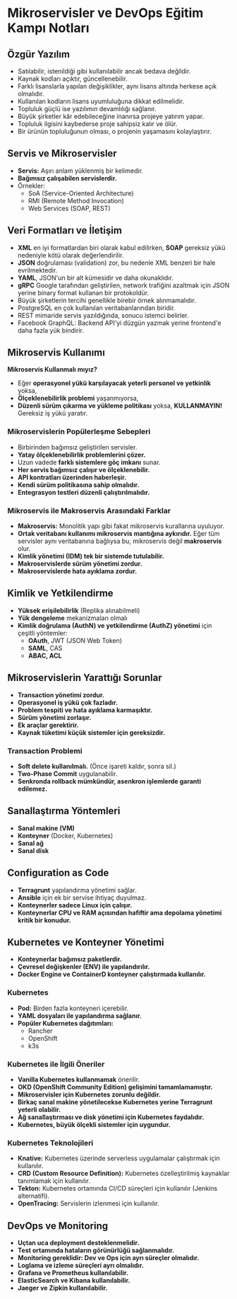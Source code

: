 # Mikroservisler ve DevOps Eğitim Kampı Notları

## Özgür Yazılım
- Satılabilir, istenildiği gibi kullanılabilir ancak bedava değildir.
- Kaynak kodları açıktır, güncellenebilir.
- Farklı lisanslarla yapılan değişiklikler, aynı lisans altında herkese açık olmalıdır.
- Kullanılan kodların lisans uyumluluğuna dikkat edilmelidir.
- Topluluk güçlü ise yazılımın devamlılığı sağlanır.
- Büyük şirketler kâr edebileceğine inanırsa projeye yatırım yapar.
- Topluluk ilgisini kaybederse proje sahipsiz kalır ve ölür.
- Bir ürünün topluluğunun olması, o projenin yaşamasını kolaylaştırır.

## Servis ve Mikroservisler
- **Servis:** Aşırı anlam yüklenmiş bir kelimedir.
- **Bağımsız çalışabilen servislerdir.**
- Örnekler:
  - SoA (Service-Oriented Architecture)
  - RMI (Remote Method Invocation)
  - Web Services (SOAP, REST)

## Veri Formatları ve İletişim
- **XML** en iyi formatlardan biri olarak kabul edilirken, **SOAP** gereksiz yükü nedeniyle kötü olarak değerlendirilir.
- **JSON** doğrulaması (validation) zor, bu nedenle XML benzeri bir hale evrilmektedir.
- **YAML**, JSON'un bir alt kümesidir ve daha okunaklıdır.
- **gRPC** Google tarafından geliştirilen, network trafiğini azaltmak için JSON yerine binary format kullanan bir protokoldür.
- Büyük şirketlerin tercihi genellikle birebir örnek alınmamalıdır.
- PostgreSQL en çok kullanılan veritabanlarından biridir.
- REST mimaride servis yazıldığında, sonucu istemci belirler.
- Facebook GraphQL: Backend API'yi düzgün yazmak yerine frontend'e daha fazla yük bindirir.

## Mikroservis Kullanımı
**Mikroservis Kullanmalı mıyız?**
- Eğer **operasyonel yükü karşılayacak yeterli personel ve yetkinlik** yoksa,
- **Ölçeklenebilirlik problemi** yaşanmıyorsa,
- **Düzenli sürüm çıkarma ve yükleme politikası** yoksa,
  **KULLANMAYIN!** Gereksiz iş yükü yaratır.

### Mikroservislerin Popülerleşme Sebepleri
- Birbirinden bağımsız geliştirilen servisler.
- **Yatay ölçeklenebilirlik problemlerini çözer.**
- Uzun vadede **farklı sistemlere göç imkanı** sunar.
- **Her servis bağımsız çalışır ve ölçeklenebilir.**
- **API kontratları üzerinden haberleşir.**
- **Kendi sürüm politikasına sahip olmalıdır.**
- **Entegrasyon testleri düzenli çalıştırılmalıdır.**

### Mikroservis ile Makroservis Arasındaki Farklar
- **Makroservis:** Monolitik yapı gibi fakat mikroservis kurallarına uyuluyor.
- **Ortak veritabanı kullanımı mikroservis mantığına aykırıdır.** Eğer tüm servisler aynı veritabanına bağlıysa bu, mikroservis değil **makroservis** olur.
- **Kimlik yönetimi (IDM) tek bir sistemde tutulabilir.**
- **Makroservislerde sürüm yönetimi zordur.**
- **Makroservislerde hata ayıklama zordur.**

## Kimlik ve Yetkilendirme
- **Yüksek erişilebilirlik** (Replika alınabilmeli)
- **Yük dengeleme** mekanizmaları olmalı
- **Kimlik doğrulama (AuthN) ve yetkilendirme (AuthZ) yönetimi** için çeşitli yöntemler:
  - **OAuth**, JWT (JSON Web Token)
  - **SAML**, CAS
  - **ABAC, ACL**

## Mikroservislerin Yarattığı Sorunlar
- **Transaction yönetimi zordur.**
- **Operasyonel iş yükü çok fazladır.**
- **Problem tespiti ve hata ayıklama karmaşıktır.**
- **Sürüm yönetimi zorlaşır.**
- **Ek araçlar gerektirir.**
- **Kaynak tüketimi küçük sistemler için gereksizdir.**

### Transaction Problemi
- **Soft delete kullanılmalı.** (Önce işareti kaldır, sonra sil.)
- **Two-Phase Commit** uygulanabilir.
- **Senkronda rollback mümkündür, asenkron işlemlerde garanti edilemez.**

## Sanallaştırma Yöntemleri
- **Sanal makine (VM)**
- **Konteyner** (Docker, Kubernetes)
- **Sanal ağ**
- **Sanal disk**

## Configuration as Code
- **Terragrunt** yapılandırma yönetimi sağlar.
- **Ansible** için ek bir servise ihtiyaç duyulmaz.
- **Konteynerler sadece Linux için çalışır.**
- **Konteynerlar CPU ve RAM açısından hafiftir ama depolama yönetimi kritik bir konudur.**

## Kubernetes ve Konteyner Yönetimi
- **Konteynerlar bağımsız paketlerdir.**
- **Çevresel değişkenler (ENV) ile yapılandırılır.**
- **Docker Engine ve ContainerD konteyner çalıştırmada kullanılır.**

### Kubernetes
- **Pod:** Birden fazla konteyneri içerebilir.
- **YAML dosyaları ile yapılandırma sağlanır.**
- **Popüler Kubernetes dağıtımları:**
  - Rancher
  - OpenShift
  - k3s

### Kubernetes ile İlgili Öneriler
- **Vanilla Kubernetes kullanmamak** önerilir.
- **OKD (OpenShift Community Edition) gelişimini tamamlamamıştır.**
- **Mikroservisler için Kubernetes zorunlu değildir.**
- **Birkaç sanal makine yönetilecekse Kubernetes yerine Terragrunt yeterli olabilir.**
- **Ağ sanallaştırması ve disk yönetimi için Kubernetes faydalıdır.**
- **Kubernetes, büyük ölçekli sistemler için uygundur.**

### Kubernetes Teknolojileri
- **Knative:** Kubernetes üzerinde serverless uygulamalar çalıştırmak için kullanılır.
- **CRD (Custom Resource Definition):** Kubernetes özelleştirilmiş kaynaklar tanımlamak için kullanılır.
- **Tekton:** Kubernetes ortamında CI/CD süreçleri için kullanılır (Jenkins alternatifi).
- **OpenTracing:** Servislerin izlenmesi için kullanılır.

## DevOps ve Monitoring
- **Uçtan uca deployment desteklenmelidir.**
- **Test ortamında hataların görünürlüğü sağlanmalıdır.**
- **Monitoring gereklidir: Dev ve Ops için ayrı süreçler olmalıdır.**
- **Loglama ve izleme süreçleri ayrı olmalıdır.**
- **Grafana ve Prometheus kullanılabilir.**
- **ElasticSearch ve Kibana kullanılabilir.**
- **Jaeger ve Zipkin kullanılabilir.**
